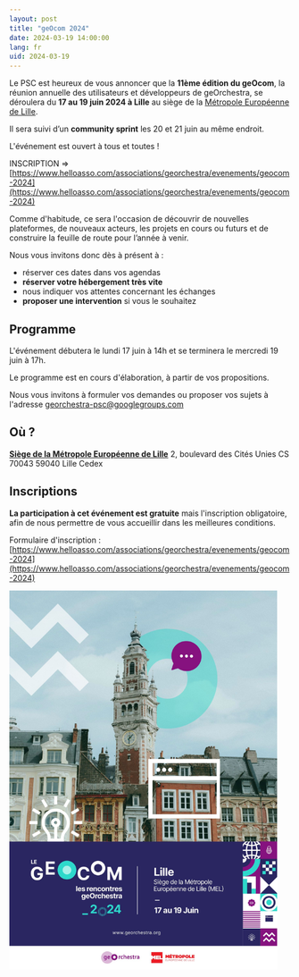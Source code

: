 ```yaml
---
layout: post
title: "geOcom 2024"
date: 2024-03-19 14:00:00
lang: fr
uid: 2024-03-19
---
```


Le PSC est heureux de vous annoncer que la **11ème édition du geOcom**, la réunion annuelle des utilisateurs et développeurs de geOrchestra, se déroulera du **17 au 19 juin 2024 à Lille** au siège de la [Métropole Européenne de Lille](https://www.lillemetropole.fr/).

Il sera suivi d’un **community sprint** les 20 et 21 juin au même endroit. 

L'événement est ouvert à tous et toutes !

INSCRIPTION => [https://www.helloasso.com/associations/georchestra/evenements/geocom-2024](https://www.helloasso.com/associations/georchestra/evenements/geocom-2024)

<!--more-->

Comme d'habitude, ce sera l'occasion de découvrir de nouvelles plateformes, de nouveaux acteurs, les projets en cours ou futurs et de construire la feuille de route pour l’année à venir. 

Nous vous invitons donc dès à présent à :

 * réserver ces dates dans vos agendas
 * **réserver votre hébergement très vite**
 * nous indiquer vos attentes concernant les échanges
 * **proposer une intervention** si vous le souhaitez


<!--more-->

## Programme

L'événement débutera le lundi 17 juin à 14h et se terminera le mercredi 19 juin à 17h.

Le programme est en cours d'élaboration, à partir de vos propositions.

Nous vous invitons à formuler vos demandes ou proposer vos sujets à l'adresse georchestra-psc@googlegroups.com


## Où ?

**[Siège de la Métropole Européenne de Lille](https://www.openstreetmap.org/?mlat=50.63111&mlon=3.07782#map=17/50.63111/3.07782)**
2, boulevard des Cités Unies
CS 70043
59040 Lille Cedex 


## Inscriptions

**La participation à cet événement est gratuite** mais l'inscription obligatoire, afin de nous permettre de vous accueillir dans les meilleures conditions.

Formulaire d'inscription : [https://www.helloasso.com/associations/georchestra/evenements/geocom-2024](https://www.helloasso.com/associations/georchestra/evenements/geocom-2024)


<img src="/public/geocom2024/geocom2024_affiche_small.jpg" alt="Affiche geOcom 2024" width="480px" height="auto">
